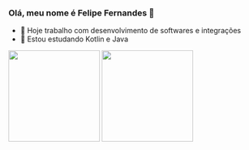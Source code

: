 ### Olá, meu nome é Felipe Fernandes 👋

- 🔭 Hoje trabalho com desenvolvimento de softwares e integrações
- 🌱 Estou estudando Kotlin e Java

<div>
  <img height="180em" src="https://github-readme-stats.vercel.app/api?username=lipefan0&show_icons=true&theme=dracula"/>
  <img height="180em" src="https://github-readme-stats.vercel.app/api/top-langs/?username=lipefan0&layout=compact&theme=dracula"/>
</div>


